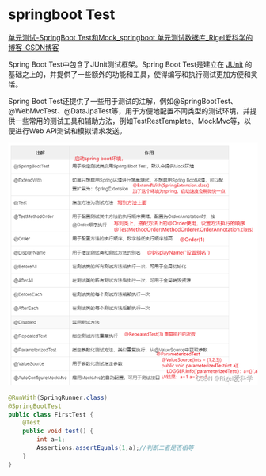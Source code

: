 # springboot Test

[单元测试-SpringBoot Test和Mock_springboot 单元测试数据库_Rigel爱科学的博客-CSDN博客](https://blog.csdn.net/sinat_41900036/article/details/128551507)

Spring Boot Test中包含了JUnit测试框架。Spring Boot Test是建立在 [JUnit](../JUnit/_JUnit.md) 的基础之上的，并提供了一些额外的功能和工具，使得编写和执行测试更加方便和灵活。

Spring Boot Test还提供了一些用于测试的注解，例如@SpringBootTest、@WebMvcTest、@DataJpaTest等，用于方便地配置不同类型的测试环境，并提供一些常用的测试工具和辅助方法，例如TestRestTemplate、MockMvc等，以便进行Web API测试和模拟请求发送。

![](_attachments/old/2023-04-10-20-16-20.png)

```java
@RunWith(SpringRunner.class)
@SpringBootTest
public class FirstTest {
    @Test
    public void test() {
        int a=1;
        Assertions.assertEquals(1,a);//判断二者是否相等
    }
}
```